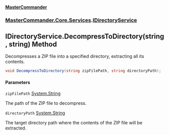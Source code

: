 #### [MasterCommander](MasterCommander.md 'MasterCommander')
### [MasterCommander.Core.Services](MasterCommander.md#MasterCommander.Core.Services 'MasterCommander.Core.Services').[IDirectoryService](IDirectoryService.md 'MasterCommander.Core.Services.IDirectoryService')

## IDirectoryService.DecompressToDirectory(string, string) Method

Decompresses a ZIP file into a specified directory, extracting all its contents.

```csharp
void DecompressToDirectory(string zipFilePath, string directoryPath);
```
#### Parameters

<a name='MasterCommander.Core.Services.IDirectoryService.DecompressToDirectory(string,string).zipFilePath'></a>

`zipFilePath` [System.String](https://docs.microsoft.com/en-us/dotnet/api/System.String 'System.String')

The path of the ZIP file to decompress.

<a name='MasterCommander.Core.Services.IDirectoryService.DecompressToDirectory(string,string).directoryPath'></a>

`directoryPath` [System.String](https://docs.microsoft.com/en-us/dotnet/api/System.String 'System.String')

The target directory path where the contents of the ZIP file will be extracted.